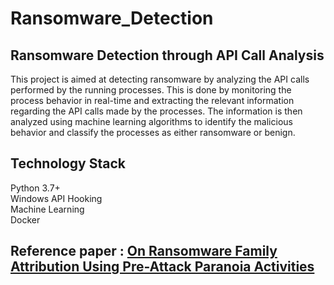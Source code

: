 # Ransomware_Detection

## Ransomware Detection through API Call Analysis  
This project is aimed at detecting ransomware by analyzing the API calls performed by the running processes. This is done by monitoring the process behavior in real-time and extracting the relevant information regarding the API calls made by the processes. The information is then analyzed using machine learning algorithms to identify the malicious behavior and classify the processes as either ransomware or benign.  

## Technology Stack  

Python 3.7+  
Windows API Hooking  
Machine Learning  
Docker  

## Reference paper : [On Ransomware Family Attribution Using Pre-Attack Paranoia Activities](https://ieeexplore.ieee.org/document/9536608)
